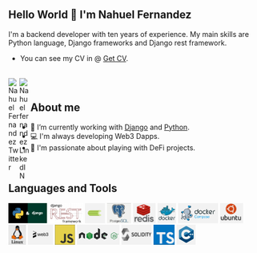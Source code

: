 ## Hello World 👋 I'm Nahuel Fernandez
I'm a backend developer with ten years of experience. My main skills are Python language, Django frameworks and Django rest framework.

- You can see my CV in @ [Get CV](https://raw.githubusercontent.com/nahu90/nahu90/main/assets/Nahuel_Fernandez.pdf).
<br/>

<a href="https://twitter.com/naha90">
<img align="left" alt="Nahuel Fernandez Twitter" width="22px" src="https://icongr.am/fontawesome/twitter.svg?size=128&color=70c8ff" />
</a>
<a href="https://www.linkedin.com/in/nahuel-fernandez-7b021b54/">
<img align="left" alt="Nahuel fernandez LinkedIN" width="22px" src="https://icongr.am/fontawesome/linkedin.svg?size=128&color=70c8ff" />
</a>

<br />

## About me

- 🐍 I’m currently working with [Django](https://www.djangoproject.com/) and [Python](https://www.python.org/).
- 💻 I'm always developing Web3 Dapps.
- 💸 I'm passionate about playing with DeFi projects.

<br />

## Languages and Tools
<code><img height="40" src="https://raw.githubusercontent.com/nahu90/nahu90/main/assets/logos/python-and-django.png"></code>
<code><img height="40" src="https://raw.githubusercontent.com/nahu90/nahu90/main/assets/logos/django-rest-framework.png"></code>
<code><img height="40" src="https://raw.githubusercontent.com/nahu90/nahu90/main/assets/logos/celery.png"></code>
<code><img height="40" src="https://raw.githubusercontent.com/nahu90/nahu90/main/assets/logos/postgresql.png"></code>
<code><img height="40" src="https://raw.githubusercontent.com/nahu90/nahu90/main/assets/logos/redis.png"></code>
<code><img height="40" src="https://raw.githubusercontent.com/nahu90/nahu90/main/assets/logos/docker.png"></code>
<code><img height="40" src="https://raw.githubusercontent.com/nahu90/nahu90/main/assets/logos/docker-compose.png"></code>
<code><img height="40" src="https://raw.githubusercontent.com/nahu90/nahu90/main/assets/logos/ubuntu.png"></code>
<code><img height="40" src="https://raw.githubusercontent.com/nahu90/nahu90/main/assets/logos/linux.png"></code>
<code><img height="40" src="https://raw.githubusercontent.com/nahu90/nahu90/main/assets/logos/web3.png"></code>
<code><img height="40" src="https://raw.githubusercontent.com/nahu90/nahu90/main/assets/logos/js.png"></code>
<code><img height="40" src="https://raw.githubusercontent.com/nahu90/nahu90/main/assets/logos/nodejs.png"></code>
<code><img height="40" src="https://raw.githubusercontent.com/nahu90/nahu90/main/assets/logos/solidity.png"></code>
<code><img height="40" src="https://raw.githubusercontent.com/nahu90/nahu90/main/assets/logos/ts.png"></code>
<code><img height="40" src="https://raw.githubusercontent.com/nahu90/nahu90/main/assets/logos/c++.png"></code>
